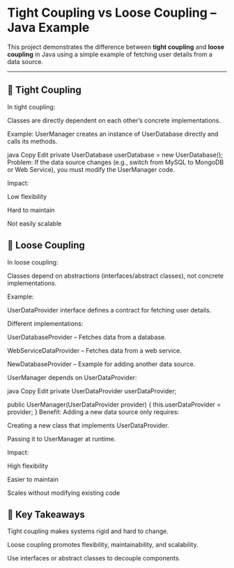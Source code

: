 # Tight Coupling vs Loose Coupling – Java Example

This project demonstrates the difference between **tight coupling** and **loose coupling** in Java using a simple example of fetching user details from a data source.

---

## 📌 Tight Coupling

In tight coupling:

Classes are directly dependent on each other’s concrete implementations.

Example:
UserManager creates an instance of UserDatabase directly and calls its methods.

java
Copy
Edit
private UserDatabase userDatabase = new UserDatabase();
Problem: If the data source changes (e.g., switch from MySQL to MongoDB or Web Service), you must modify the UserManager code.

Impact:

Low flexibility

Hard to maintain

Not easily scalable

## 📌 Loose Coupling
In loose coupling:

Classes depend on abstractions (interfaces/abstract classes), not concrete implementations.

Example:

UserDataProvider interface defines a contract for fetching user details.

Different implementations:

UserDatabaseProvider – Fetches data from a database.

WebServiceDataProvider – Fetches data from a web service.

NewDatabaseProvider – Example for adding another data source.

UserManager depends on UserDataProvider:

java
Copy
Edit
private UserDataProvider userDataProvider;

public UserManager(UserDataProvider provider) {
    this.userDataProvider = provider;
}
Benefit: Adding a new data source only requires:

Creating a new class that implements UserDataProvider.

Passing it to UserManager at runtime.

Impact:

High flexibility

Easier to maintain

Scales without modifying existing code

## 📌 Key Takeaways
Tight coupling makes systems rigid and hard to change.

Loose coupling promotes flexibility, maintainability, and scalability.

Use interfaces or abstract classes to decouple components.
